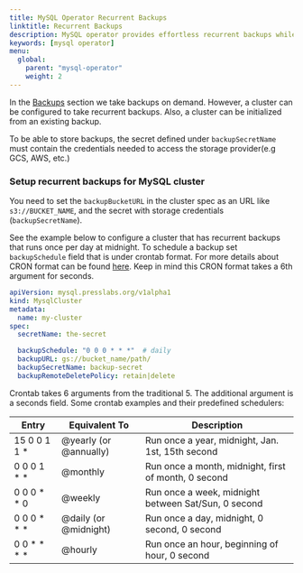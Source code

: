 ```yaml
---
title: MySQL Operator Recurrent Backups
linktitle: Recurrent Backups
description: MySQL operator provides effortless recurrent backups while keeping the cluster highly available.
keywords: [mysql operator]
menu:
  global:
    parent: "mysql-operator"
    weight: 2
---
```


In the [Backups](./backups.md) section we take backups on demand. However, a cluster can be configured to take recurrent backups. Also, a cluster can be initialized from an existing backup.

To be able to store backups, the secret defined under `backupSecretName` must contain the credentials needed to access the storage provider(e.g GCS, AWS, etc.)

### Setup recurrent backups for MySQL cluster

You need to set the `backupBucketURL` in the cluster spec as an URL like `s3://BUCKET_NAME`, and the secret with storage credentials (`backupSecretName`).

See the example below to configure a cluster that has recurrent backups that runs once per day at midnight. To schedule a backup set `backupSchedule` field that is under crontab format. For more details about CRON format can be found [here](https://godoc.org/github.com/robfig/cron). Keep in mind this CRON format takes a 6th argument for seconds.

``` yaml
apiVersion: mysql.presslabs.org/v1alpha1
kind: MysqlCluster
metadata:
  name: my-cluster
spec:
  secretName: the-secret

  backupSchedule: "0 0 0 * * *"  # daily
  backupURL: gs://bucket_name/path/
  backupSecretName: backup-secret
  backupRemoteDeletePolicy: retain|delete
```

Crontab takes 6 arguments from the traditional 5. The additional argument is a seconds field. Some crontab examples and their predefined schedulers:

| Entry         | Equivalent To          | Description                                |
| ------------- | -----                  | -----------                                |
| 15 0 0 1 1 *  | @yearly (or @annually) | Run once a year, midnight, Jan. 1st, 15th second        |
| 0 0 0 1 * *   | @monthly               | Run once a month, midnight, first of month, 0 second |
| 0 0 0 * * 0   | @weekly                | Run once a week, midnight between Sat/Sun, 0 second  |
| 0 0 0 * * *   | @daily (or @midnight)  | Run once a day, midnight, 0 second, 0 second                   |
| 0 0 * * * *   | @hourly                | Run once an hour, beginning of hour, 0 second        |
